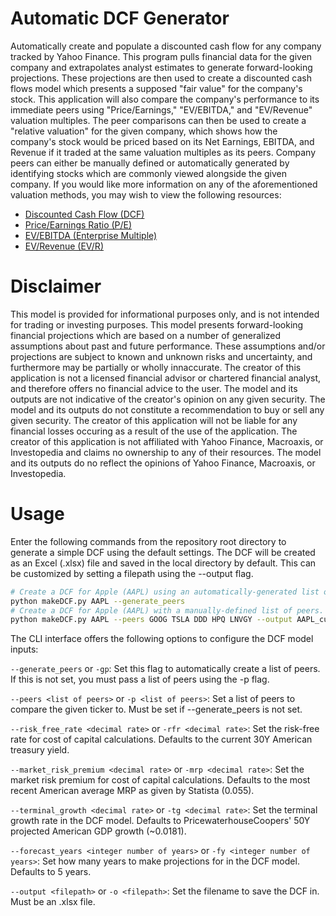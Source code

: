 # Automatic DCF Generator

Automatically create and populate a discounted cash flow for any company tracked by Yahoo Finance. This program pulls financial data for the given company and extrapolates analyst estimates to generate forward-looking projections. These projections are then used to create a discounted cash flows model which presents a supposed "fair value" for the company's stock. This application will also compare the company's performance to its immediate peers using "Price/Earnings," "EV/EBITDA," and "EV/Revenue" valuation multiples. The peer comparisons can then be used to create a "relative valuation" for the given company, which shows how the company's stock would be priced based on its Net Earnings, EBITDA, and Revenue if it traded at the same valuation multiples as its peers. Company peers can either be manually defined or automatically generated by identifying stocks which are commonly viewed alongside the given company. If you would like more information on any of the aforementioned valuation methods, you may wish to view the following resources:

* [Discounted Cash Flow (DCF)](https://www.investopedia.com/terms/d/dcf.asp)
* [Price/Earnings Ratio (P/E)](https://www.investopedia.com/terms/p/price-earningsratio.asp)
* [EV/EBITDA (Enterprise Multiple)](https://www.investopedia.com/terms/e/ev-ebitda.asp)
* [EV/Revenue (EV/R)](https://www.investopedia.com/terms/e/ev-revenue-multiple.asp)


# Disclaimer

This model is provided for informational purposes only, and is not intended for trading or investing purposes. This model presents forward-looking financial projections which are based on a number of generalized assumptions about past and future performance. These assumptions and/or projections are subject to known and unknown risks and uncertainty, and furthermore may be partially or wholly innaccurate. The creator of this application is not a licensed financial advisor or chartered financial analyst, and therefore offers no financial advice to the user. The model and its outputs are not indicative of the creator's opinion on any given security. The model and its outputs do not constitute a recommendation to buy or sell any given security. The creator of this application will not be liable for any financial losses occuring as a result of the use of the application. The creator of this application is not affiliated with Yahoo Finance, Macroaxis, or Investopedia and claims no ownership to any of their resources. The model and its outputs do no reflect the opinions of Yahoo Finance, Macroaxis, or Investopedia. 


# Usage

Enter the following commands from the repository root directory to generate a simple DCF using the default settings. The DCF will be created as an Excel (.xlsx) file and saved in the local directory by default. This can be customized by setting a filepath using the --output flag.
```bash
# Create a DCF for Apple (AAPL) using an automatically-generated list of peers
python makeDCF.py AAPL --generate_peers
# Create a DCF for Apple (AAPL) with a manually-defined list of peers. Also set the output file to be "AAPL_custom.xlsx"
python makeDCF.py AAPL --peers GOOG TSLA DDD HPQ LNVGY --output AAPL_custom.xlsx
```

The CLI interface offers the following options to configure the DCF model inputs:

`--generate_peers` or `-gp`: Set this flag to automatically create a list of peers. If this is not set, you must pass a list of peers using the -p flag.

`--peers <list of peers>` or `-p <list of peers>`: Set a list of peers to compare the given ticker to. Must be set if --generate_peers is not set.

`--risk_free_rate <decimal rate>` or `-rfr <decimal rate>`: Set the risk-free rate for cost of capital calculations. Defaults to the current 30Y American treasury yield.

`--market_risk_premium <decimal rate>` or `-mrp <decimal rate>`: Set the market risk premium for cost of capital calculations. Defaults to the most recent American average MRP as given by Statista (0.055).

`--terminal_growth <decimal rate>` or `-tg <decimal rate>`: Set the terminal growth rate in the DCF model. Defaults to PricewaterhouseCoopers\' 50Y projected American GDP growth (~0.0181).

`--forecast_years <integer number of years>` or `-fy <integer number of years>`: Set how many years to make projections for in the DCF model. Defaults to 5 years.

`--output <filepath>` or `-o <filepath>`: Set the filename to save the DCF in. Must be an .xlsx file.
